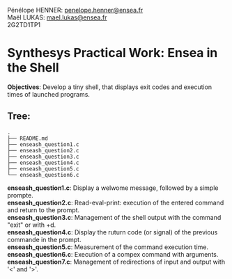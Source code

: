 Pénélope HENNER: penelope.henner@ensea.fr<br>
Maël LUKAS: mael.lukas@ensea.fr<br>
2G2TD1TP1

# Synthesys Practical Work: Ensea in the Shell

**Objectives**: Develop a tiny shell, that displays exit codes and execution times of launched programs.

## Tree:

```
.
├── README.md
├── enseash_question1.c
├── enseash_question2.c
├── enseash_question3.c
├── enseash_question4.c
├── enseash_question5.c
└── enseash_question6.c

```

**enseash_question1.c**: Display a welwome message, followed by a simple prompte.  
**enseash_question2.c**: Read-eval-print: execution of the entered command and return to the prompt.  
**enseash_question3.c**: Management of the shell output with the command "exit" or with <ctrl>+d.  
**enseash_question4.c**: Display the ruturn code (or signal) of the previous commande in the prompt.  
**enseash_question5.c**: Measurement of the command execution time.  
**enseash_question6.c**: Execution of a compex command with arguments.  
**enseash_question7.c**: Management of redirections of input and output with '<' and '>'.
